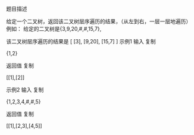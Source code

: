 题目描述

给定一个二叉树，返回该二叉树层序遍历的结果，（从左到右，一层一层地遍历）
例如：
给定的二叉树是{3,9,20,#,#,15,7},

该二叉树层序遍历的结果是
[
[3],
[9,20],
[15,7]
]
示例1
输入
复制

{1,2}

返回值
复制

[[1],[2]]

示例2
输入
复制

{1,2,3,4,#,#,5}

返回值
复制

[[1],[2,3],[4,5]]

